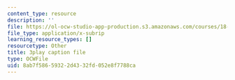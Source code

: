 ```yaml
---
content_type: resource
description: ''
file: https://ol-ocw-studio-app-production.s3.amazonaws.com/courses/18-06sc-linear-algebra-fall-2011/8ab7f58659322d4332fd052e8f7788ca_HgC1l_6ySkc.srt
file_type: application/x-subrip
learning_resource_types: []
resourcetype: Other
title: 3play caption file
type: OCWFile
uid: 8ab7f586-5932-2d43-32fd-052e8f7788ca
---
```

